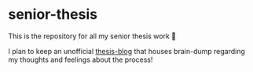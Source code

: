 # senior-thesis

This is the repository for all my senior thesis work :cowboy_hat_face:

I plan to keep an unofficial [thesis-blog](https://github.com/AriaKillebrewBruehl/senior-thesis/blob/main/thesis-blog.md) that houses brain-dump regarding my thoughts and feelings about the process!
